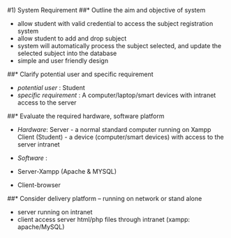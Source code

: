 #1) System Requirement
##* Outline the aim and objective of system 
- allow student with valid credential to access the subject registration system
- allow student to add and drop subject 
- system will automatically process the subject selected, and update the selected subject into the database
- simple and user friendly design

##* Clarify potential user and specific requirement
- *potential user* : Student
- *specific requirement* : A computer/laptop/smart devices with intranet access to the server

##* Evaluate the required hardware, software platform 
- *Hardware*: 
Server           - a normal standard computer running on Xampp
Client (Student) - a device (computer/smart devices) with access to the server intranet

- *Software* : 
- Server-Xampp (Apache & MYSQL)
- Client-browser


##* Consider delivery platform – running on network or stand alone
- server running on intranet
- client access server html/php files through intranet (xampp: apache/MySQL)
